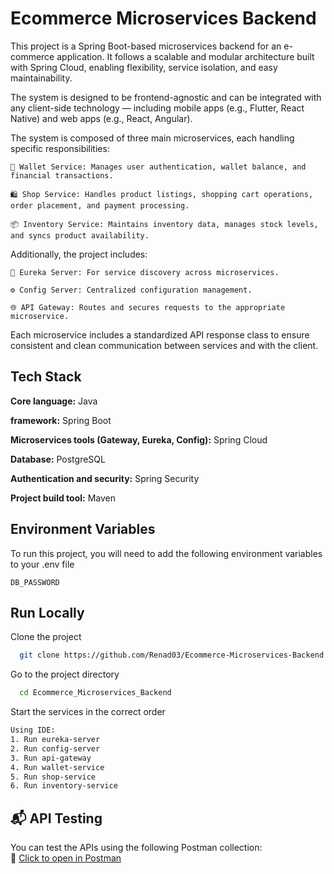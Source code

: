 
# Ecommerce Microservices Backend

This project is a Spring Boot-based microservices backend for an e-commerce application. It follows a scalable and modular architecture built with Spring Cloud, enabling flexibility, service isolation, and easy maintainability.

The system is designed to be frontend-agnostic and can be integrated with any client-side technology — including mobile apps (e.g., Flutter, React Native) and web apps (e.g., React, Angular).

The system is composed of three main microservices, each handling specific responsibilities:

    👜 Wallet Service: Manages user authentication, wallet balance, and financial transactions.

    🛍️ Shop Service: Handles product listings, shopping cart operations, order placement, and payment processing.

    📦 Inventory Service: Maintains inventory data, manages stock levels, and syncs product availability.

Additionally, the project includes:

    🧭 Eureka Server: For service discovery across microservices.

    ⚙️ Config Server: Centralized configuration management.

    🌐 API Gateway: Routes and secures requests to the appropriate microservice.

Each microservice includes a standardized API response class to ensure consistent and clean communication between services and with the client.


## Tech Stack

**Core language:** Java	

**framework:** Spring Boot	

**Microservices tools (Gateway, Eureka, Config):** Spring Cloud	

**Database:** PostgreSQL

**Authentication and security:** Spring Security	

**Project build tool:** Maven	


## Environment Variables

To run this project, you will need to add the following environment variables to your .env file

`DB_PASSWORD`
## Run Locally

Clone the project

```bash
  git clone https://github.com/Renad03/Ecommerce-Microservices-Backend.git
```

Go to the project directory

```bash
  cd Ecommerce_Microservices_Backend
```

Start the services in the correct order

```bash
Using IDE:
1. Run eureka-server
2. Run config-server
3. Run api-gateway
4. Run wallet-service
5. Run shop-service
6. Run inventory-service
```
## 📬 API Testing

You can test the APIs using the following Postman collection:  
🔗 [Click to open in Postman](
https://luxebeauty.postman.co/workspace/Cosmetics-Ecommerce~eae5b93d-b18c-4030-a0d1-8a98214a6de6/collection/38020700-05d54657-a148-4cfd-a617-a85178c743ec?action=share&creator=38020700)



